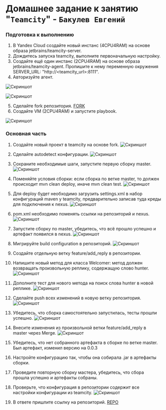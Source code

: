 # Домашнее задание к занятию "`Teamcity`" - `Бакулев Евгений`

### Подготовка к выполнению

1. В Yandex Cloud создайте новый инстанс (4CPU4RAM) на основе образа jetbrains/teamcity-server.
2. Дождитесь запуска teamcity, выполните первоначальную настройку.
3. Создайте ещё один инстанс (2CPU4RAM) на основе образа jetbrains/teamcity-agent. Пропишите к нему переменную окружения SERVER_URL: "http://<teamcity_url>:8111".
4. Авторизуйте агент.

![Скриншот](https://github.com/garrkiss/teamcity/blob/main/img/%D0%9F%D0%BE%D0%B4%D0%B3%D0%BE%D1%82%D0%BE%D0%B2%D0%BA%D0%B0/%D0%92%D0%B8%D1%80%D1%82%D1%83%D0%B0%D0%BB%D0%BA%D0%B8.png)

![Скриншот](https://github.com/garrkiss/teamcity/blob/main/img/%D0%9F%D0%BE%D0%B4%D0%B3%D0%BE%D1%82%D0%BE%D0%B2%D0%BA%D0%B0/a%D0%B3%D0%B5%D0%BD%D1%82.png)

5. Сделайте fork репозитория. [FORK](https://github.com/garrkiss/example-teamcity)
6. Создайте VM (2CPU4RAM) и запустите playbook.

![Скриншот](https://github.com/garrkiss/teamcity/blob/main/img/%D0%9F%D0%BE%D0%B4%D0%B3%D0%BE%D1%82%D0%BE%D0%B2%D0%BA%D0%B0/ansible.png)


### Основная часть

1. Создайте новый проект в teamcity на основе fork.
![Скриншот](https://github.com/garrkiss/teamcity/blob/main/img/Project.png)

2. Сделайте autodetect конфигурации.
![Скриншот](https://github.com/garrkiss/teamcity/blob/main/img/autodetect.png)

3. Сохраните необходимые шаги, запустите первую сборку master.
![Скриншот](https://github.com/garrkiss/teamcity/blob/main/img/masterrun.png)

4. Поменяйте условия сборки: если сборка по ветке master, то должен происходит mvn clean deploy, иначе mvn clean test.
![Скриншот](https://github.com/garrkiss/teamcity/blob/main/img/testdeploy.png)

5. Для deploy будет необходимо загрузить settings.xml в набор конфигураций maven у teamcity, предварительно записав туда креды для подключения к nexus.
![Скриншот](https://github.com/garrkiss/teamcity/blob/main/img/settings.png)

6. pom.xml необходимо поменять ссылки на репозиторий и nexus.
![Скриншот](https://github.com/garrkiss/teamcity/blob/main/img/nexus.png)

7. Запустите сборку по master, убедитесь, что всё прошло успешно и артефакт появился в nexus.
![Скриншот](https://github.com/garrkiss/teamcity/blob/main/img/plaindoll02.png)   

8. Мигрируйте build configuration в репозиторий.
![Скриншот](https://github.com/garrkiss/teamcity/blob/main/img/migration.png)   

9.  Создайте отдельную ветку feature/add_reply в репозитории.
10. Напишите новый метод для класса Welcomer: метод должен возвращать произвольную реплику, содержащую слово hunter.
![Скриншот](https://github.com/garrkiss/teamcity/blob/main/img/huntermain.png)   

11. Дополните тест для нового метода на поиск слова hunter в новой реплике.
![Скриншот](https://github.com/garrkiss/teamcity/blob/main/img/huntertest.png)  

12. Сделайте push всех изменений в новую ветку репозитория.
![Скриншот](https://github.com/garrkiss/teamcity/blob/main/img/addreply.png)   

13.  Убедитесь, что сборка самостоятельно запустилась, тесты прошли успешно.
![Скриншот](https://github.com/garrkiss/teamcity/blob/main/img/runaddreply.png)

14.  Внесите изменения из произвольной ветки feature/add_reply в master через Merge.
![Скриншот](https://github.com/garrkiss/teamcity/blob/main/img/merge.png)

15.  Убедитесь, что нет собранного артефакта в сборке по ветке master. Был артефакт, изменил версию на 0.0.3

16.  Настройте конфигурацию так, чтобы она собирала .jar в артефакты сборки.
17.  Проведите повторную сборку мастера, убедитесь, что сбора прошла успешно и артефакты собраны.
18.  Проверьте, что конфигурация в репозитории содержит все настройки конфигурации из teamcity.
![Скриншот](https://github.com/garrkiss/teamcity/blob/main/img/jar.png)

19.   В ответе пришлите ссылку на репозиторий. [REPO](https://github.com/garrkiss/example-teamcity)

